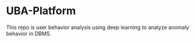 # UBA-Platform
This repo is user behavior analysis using deep learning to analyze anomaly behavior in DBMS.
